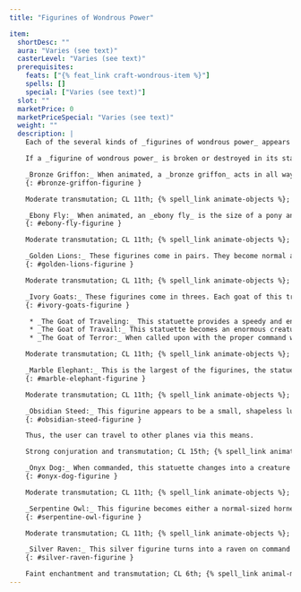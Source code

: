 ```yaml
---
title: "Figurines of Wondrous Power"

item:
  shortDesc: ""
  aura: "Varies (see text)"
  casterLevel: "Varies (see text)"
  prerequisites:
    feats: ["{% feat_link craft-wondrous-item %}"]
    spells: []
    special: ["Varies (see text)"]
  slot: ""
  marketPrice: 0
  marketPriceSpecial: "Varies (see text)"
  weight: ""
  description: |
    Each of the several kinds of _figurines of wondrous power_ appears to be a miniature statuette of a creature an inch or so high (with one exception). When the figurine is tossed down and the correct command word spoken, it becomes a living creature of normal size (except when noted otherwise below). The creature obeys and serves its owner. Unless stated otherwise, the creature understands Common but does not speak.

    If a _figurine of wondrous power_ is broken or destroyed in its statuette form, it is forever ruined. All magic is lost, its power departed. If slain in animal form, the figurine simply reverts to a statuette that can be used again at a later time.

    _Bronze Griffon:_ When animated, a _bronze griffon_ acts in all ways like a normal griffon under the command of its possessor. The item can be used twice per week for up to 6 hours per use. When 6 hours have passed or when the command word is spoken, the _bronze griffon_ once again becomes a tiny statuette.
    {: #bronze-griffon-figurine }

    Moderate transmutation; CL 11th; {% spell_link animate-objects %}; Price 10,000 gp.

    _Ebony Fly:_ When animated, an _ebony fly_ is the size of a pony and has all the statistics of a hippogriff but can make no attacks. The item can be used three times per week for up to 12 hours per use. When 12 hours have passed or when the command word is spoken, the _ebony fly_ again becomes a tiny statuette.
    {: #ebony-fly-figurine }

    Moderate transmutation; CL 11th; {% spell_link animate-objects %}; Price 10,000 gp.

    _Golden Lions:_ These figurines come in pairs. They become normal adult male lions. If slain in combat, the lions cannot be brought back from statuette form for one full week. Otherwise, they can be used once per day for up to 1 hour. They enlarge and shrink upon speaking the command word.
    {: #golden-lions-figurine }

    Moderate transmutation; CL 11th; {% spell_link animate-objects %}; Price 16,500 gp.

    _Ivory Goats:_ These figurines come in threes. Each goat of this trio looks slightly different from the others, and each has a different function:
    {: #ivory-goats-figurine }

     * _The Goat of Traveling:_ This statuette provides a speedy and enduring mount equal to that of a heavy horse in every way except appearance. The goat can travel for a maximum of one day each week &ndash; continuously or in any combination of periods totaling 24 hours. At this point, or when the command word is uttered, it returns to its statuette form for not less than one day before it can again be used.
     * _The Goat of Travail:_ This statuette becomes an enormous creature, larger than a bull, with the statistics of a nightmare except for the addition of a pair of wicked horns of exceptional size (damage 1d8+4 for each horn). If it is charging to attack, it may only use its horns (but add 6 points of damage to each successful attack in that round). It can be called to life just once per month for up to 12 hours at a time.
     * _The Goat of Terror:_ When called upon with the proper command word, this statuette becomes a destrier-like mount, with the statistics of a light warhorse. However, its rider can employ the goat's horns as weapons (one horn as a _+3 heavy lance_, the other as a _+5 longsword_). When ridden in an attack against an opponent, the _goat of terror_ radiates {% spell_link fear %} as the spell in a 30-foot radius (Will DC 16 partial). It can be used once every two weeks for up to 3 hours per use.

    Moderate transmutation; CL 11th; {% spell_link animate-objects %}; Price 21,000 gp.

    _Marble Elephant:_ This is the largest of the figurines, the statuette being about the size of a human hand. Upon utterance of the command word, a _marble elephant_ grows to the size and specifications of a true elephant. The animal created from the statuette is fully obedient to the figurine's owner, serving as a beast of burden, a mount, or a combatant. The statuette can be used four times per month for up to 24 hours at a time.
    {: #marble-elephant-figurine }

    Moderate transmutation; CL 11th; {% spell_link animate-objects %}; Price 17,000 gp.

    _Obsidian Steed:_ This figurine appears to be a small, shapeless lump of black stone. Only careful inspection reveals that it vaguely resembles some form of quadruped. On command, the near-formless piece of obsidian becomes a fantastic mount. Treat it as a heavy warhorse with the following additional powers usable once per round at will: {% spell_link overland-flight %}, {% spell_link plane-shift %}, and {% spell_link ethereal-jaunt %}. The steed allows itself to be ridden, but if the rider is of good alignment, the steed is 10% likely per use to carry him to the lower planes and then return to its statuette form. The statuette can be used once per week for one continuous period of up to 24 hours. Note that when an _obsidian steed_ becomes ethereal or {% spell_link plane-shift "plane shifts" %}, its rider and his gear follow suit.
    {: #obsidian-steed-figurine }

    Thus, the user can travel to other planes via this means.

    Strong conjuration and transmutation; CL 15th; {% spell_link animate-objects %}, {% spell_link etherealness %}, {% spell_link fly %}, {% spell_link plane-shift %}; Price 28,500 gp.

    _Onyx Dog:_ When commanded, this statuette changes into a creature with the same properties as a riding dog except that it is endowed with an Intelligence of 8, can communicate in Common, and has exceptional olfactory and visual abilities. (It has the scent ability and adds +4 to its _spot_ and _search_ checks.) It has 60-foot darkvision, and it can {% spell_link see-invisibility %}. An _onyx dog_ can be used once per week for up to 6 hours. It obeys only its owner.
    {: #onyx-dog-figurine }

    Moderate transmutation; CL 11th; {% spell_link animate-objects %}; Price 15,500 gp.

    _Serpentine Owl:_ This figurine becomes either a normal-sized horned owl or a giant owl according to the command word used. The transformation can take place once per day, with a maximum duration of 8 continuous hours. However, after three transformations into giant owl form, the statuette loses all its magical properties. The owl communicates with its owner by telepathic means, informing her of all it sees and hears. (Remember the limitations of its Intelligence.)
    {: #serpentine-owl-figurine }

    Moderate transmutation; CL 11th; {% spell_link animate-objects %}; Price 9,100 gp.

    _Silver Raven:_ This silver figurine turns into a raven on command (but it retains its metallic consistency, which gives it hardness 10). Another command sends it off into the air, bearing a message just like a creature affected by an {% spell_link animal-messenger %} spell. If not commanded to carry a message, the raven obeys the commands of its owner, although it has no special powers or telepathic abilities. It can maintain its nonfigurine status for only 24 hours per week, but the duration need not be continuous.
    {: #silver-raven-figurine }

    Faint enchantment and transmutation; CL 6th; {% spell_link animal-messenger %}, {% spell_link animate-objects %}; Price 3,800 gp.
---
```

